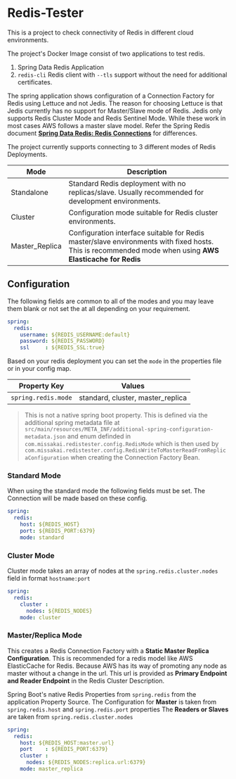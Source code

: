 # Redis-Tester

This is a project to check connectivity of Redis in different cloud environments.

The project's Docker Image consist of two applications to test redis.
1. Spring Data Redis Application
2. `redis-cli` Redis client with `--tls` support without the need for additional certificates.

The spring application shows configuration of a Connection Factory for Redis using Lettuce and not Jedis. The reason for choosing Lettuce
is that Jedis currently has no support for Master/Slave mode of Redis. Jedis only supports
Redis Cluster Mode and Redis Sentinel Mode. While these work in most cases AWS follows a
master slave model. Refer the Spring Redis document **[Spring Data Redis: Redis
Connections][1]** for differences.

The project currently supports connecting to 3 different modes of Redis Deployments.

|     Mode     | Description |
|--------------|-------------|
|Standalone    |Standard Redis deployment with no replicas/slave. Usually recommended for development environments. |
|Cluster       |Configuration mode suitable for Redis cluster environments. |
|Master_Replica|Configuration interface suitable for Redis master/slave environments with fixed hosts. This is recommended mode when using **AWS Elasticache for Redis** |

## Configuration

The following fields are common to all of the modes and you may leave them blank or not set the at all depending on your requirement.

```yaml
spring:
  redis:
    username: ${REDIS_USERNAME:default}
    password: ${REDIS_PASSWORD}
    ssl     : ${REDIS_SSL:true}
```

Based on your redis deployment you can set the `mode` in the properties file or in your config map.

|   Property Key    |            Values               |
|-------------------|---------------------------------|
|`spring.redis.mode`|standard, cluster, master_replica|

> This is not a native spring boot property. This is defined via the additional spring metadata file at `src/main/resources/META_INF/additional-spring-configuration-metadata.json` and enum definded in `com.missakai.redistester.config.RedisMode` which is then used by `com.missakai.redistester.config.RedisWriteToMasterReadFromReplicaConfiguration` when creating the Connection Factory Bean.

### Standard Mode

When using the standard mode the following fields must be set. The Connection will be made based on these config.

```yaml
spring:
  redis:
    host: ${REDIS_HOST}
    port: ${REDIS_PORT:6379}
    mode: standard
```

### Cluster Mode

Cluster mode takes an array of nodes at the `spring.redis.cluster.nodes` field in format `hostname:port`

```yaml
spring:
  redis:
    cluster :
      nodes: ${REDIS_NODES}
    mode: cluster
```

### Master/Replica Mode

This creates a Redis Connection Factory with a **Static Master Replica Configuration**. This is recommended for a redis model
like AWS ElasticCache for Redis. Because AWS has its way of promoting any node as master without a change in the url. This 
url is provided as **Primary Endpoint and Reader Endpoint** in the Redis Cluster Description.

Spring Boot's native Redis Properties from `spring.redis` from the application Property Source.
The Configuration for **Master** is taken from `spring.redis.host` and `spring.redis.port` properties
The **Readers or Slaves** are taken from `spring.redis.cluster.nodes`

```yaml
spring:
  redis:
    host: ${REDIS_HOST:master.url}
    port    : ${REDIS_PORT:6379}
    cluster :
      nodes: ${REDIS_NODES:replica.url:6379}
    mode: master_replica
```

[1]: https://docs.spring.io/spring-data/redis/docs/2.5.5/reference/html/#redis:connectors:connection